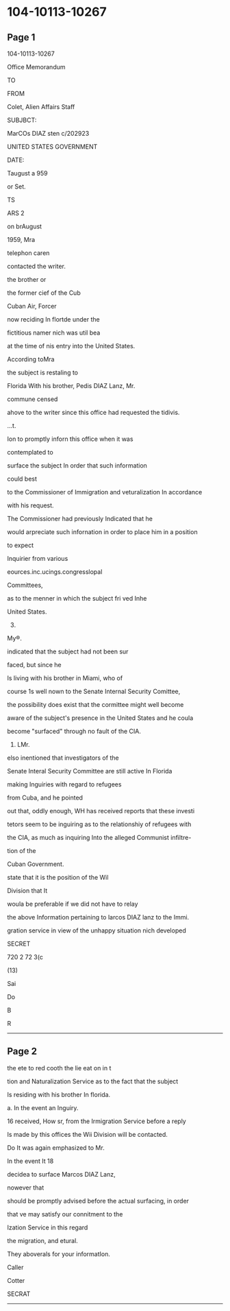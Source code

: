 # 104-10113-10267

## Page 1

104-10113-10267

Office Memorandum

TO

FROM

Colet, Alien Affairs Staff

SUBJBCT:

MarCOs DIAZ sten c/202923

UNITED STATES GOVERNMENT

DATE:

Taugust a 959

or Set.

TS

ARS 2

on brAugust

1959, Mra

telephon caren

contacted the writer.

the brother or

the former cief of the Cub

Cuban Air, Forcer

now reciding In flortde under the

fictitious namer nich was util bea

at the time of nis entry into the United States.

According toMra

the subject is restaling to

Florida With his brother, Pedis DIAZ Lanz, Mr.

commune censed

ahove to the writer since this office had requested the tidivis.

...t.

Ion to promptly inforn this office when it was

contemplated to

surface the subject In order that such information

could best

to the Commissioner of Immigration and veturalization In accordance

with his request.

The Commissioner had previously Indicated that he

would arpreciate such infornation in order to place him in a position

to expect

Inquirier from various

eources.inc.ucings.congresslopal

Committees,

as to the menner in which the subject fri ved Inhe

United States.

3.

My®.

indicated that the subject had not been sur

faced, but since he

Is living with his brother in Miami, who of

course 1s well nown to the Senate Internal Security Comittee,

the possibility does exist that the cormittee might well become

aware of the subject's presence in the United States and he coula

become "surfaced" through no fault of the CIA.

1. LMr.

elso inentioned that investigators of the

Senate Interal Security Committee are still active In Florida

making Inguiries with regard to refugees

from Cuba, and he pointed

out that, oddly enough, WH has received reports that these investi

tetors seem to be inguiring as to the relationshiy of refugees with

the CIA, as much as inquiring Into the alleged Communist infiltre-

tion of the

Cuban Government.

state that it is the position of the Wil

Division that It

woula be preferable if we did not have to relay

the above Information pertaining to larcos DIAZ lanz to the Immi.

gration service in view of the unhappy situation nich developed

SECRET

720 2 72 3(c

(13)

Sai

Do

B

R

---

## Page 2

the ete to red cooth the lie eat on in t

tion and Naturalization Service as to the fact that the subject

Is residing with his brother In florida.

a. In the event an Inguiry.

16 received, How sr, from the Irmigration Service before a reply

Is made by this offices the Wii Division will be contacted.

Do It was again emphasized to Mr.

In the event It 18

decidea to surface Marcos DIAZ Lanz,

nowever that

should be promptly advised before the actual surfacing, in order

that ve may satisfy our connitment to the

Ization Service in this regard

the migration, and etural.

They aboverals for your informatIon.

Caller

Cotter

SECRAT

---

